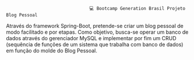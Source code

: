                                     💻 Bootcamp Generation Brasil Projeto Blog Pessoal

​Através do framework Spring-Boot, pretende-se criar um blog pessoal de modo facilitado e por etapas. Como objetivo, busca-se operar um banco de dados através do gerenciador MySQL e implementar por fim um CRUD (sequência de funções de um sistema que trabalha com banco de dados) em função do molde do Blog Pessoal.
